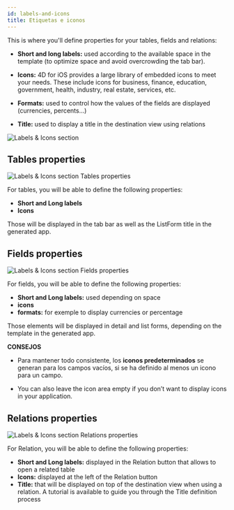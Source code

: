 ```yaml
---
id: labels-and-icons
title: Etiquetas e iconos
---
```


This is where you'll define properties for your tables, fields and relations:

* **Short and long labels:** used according to the available space in the template (to optimize space and avoid overcrowding the tab bar).
* **Icons:** 4D for iOS provides a large library of embedded icons to meet your needs. These include icons for business, finance, education, government, health, industry, real estate, services, etc.

* **Formats:** used to control how the values of the fields are displayed (currencies, percents...)

* **Title:** used to display a title in the destination view using relations

![Labels & Icons section](assets/en/project-editor/Labels-&-icons-section-4D-for-iOS.png)

## Tables properties

![Labels & Icons section Tables properties](assets/en/project-editor/Tables-properties-Labels-icons-section-4D-for-iOS.png)

For tables, you will be able to define the following properties:

* **Short and Long labels**
* **Icons**

Those will be displayed in the tab bar as well as the ListForm title in the generated app.

## Fields properties

![Labels & Icons section Fields properties](assets/en/project-editor/Fields-properties-Labels-icons-section-4D-for-iOS.png)

For fields, you will be able to define the following properties:

* **Short and Long labels:** used depending on space
* **icons**
* **formats:** for exemple to display currencies or percentage

Those elements will be displayed in detail and list forms, depending on the template in the generated app.<div class = "tips"> 

**CONSEJOS**

* Para mantener todo consistente, los **iconos predeterminados** se generan para los campos vacíos, si se ha definido al menos un icono para un campo.

* You can also leave the icon area empty if you don’t want to display icons in your application.</div> 

## Relations properties

![Labels & Icons section Relations properties](assets/en/project-editor/Relations-properties-Labels-icons-section-4D-for-iOS.png)

For Relation, you will be able to define the following properties:

* **Short and Long labels:** displayed in the Relation button that allows to open a related table
* **Icons:** displayed at the left of the Relation button
* **Title:** that will be displayed on top of the destination view when using a relation. A tutorial is available to guide you through the Title definition process